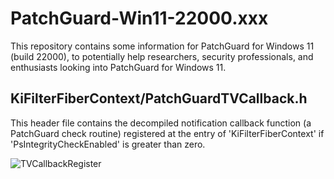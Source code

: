 # PatchGuard-Win11-22000.xxx
This repository contains some information for PatchGuard for Windows 11 (build 22000), to potentially help researchers, security professionals, and enthusiasts looking into PatchGuard for Windows 11.

<h2>KiFilterFiberContext/PatchGuardTVCallback.h</h2>
<p>This header file contains the decompiled notification callback function (a PatchGuard check routine) registered at the entry of 'KiFilterFiberContext' if 'PsIntegrityCheckEnabled' is greater than zero.</p>
<img src="https://i.imgur.com/ypKeYLd.png" alt="TVCallbackRegister">
